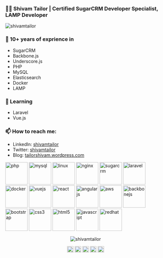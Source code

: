 ### 👨‍💻 Shivam Tailor | Certified SugarCRM Developer Specialist, LAMP Developer

<p align="left"> <img src="https://komarev.com/ghpvc/?username=shivamtailor" alt="shivamtailor" /> </p>

### 🔭 10+ years of exprience in 
- SugarCRM
- Backbone.js
- Underscore.js
- PHP
- MySQL
- Elasticsearch
- Docker
- LAMP
 
### 🌱 Learning
- Laravel
- Vue.js

### 📫 How to reach me:
- LinkedIn: <a href = "https://www.linkedin.com/in/shivamtailor">shivamtailor</a>
- Twitter: <a href = "https://twitter.com/shivamtailor">shivamtailor</a>
- Blog: <a href = "https://tailorshivam.wordpress.com">tailorshivam.wordpress.com</a>

<p align="left">
	<img src="https://devicons.github.io/devicon/devicon.git/icons/php/php-original.svg" alt="php" width="70" height="70"/> 
	<img src="https://devicons.github.io/devicon/devicon.git/icons/mysql/mysql-original-wordmark.svg" alt="mysql" width="70" height="70"/>
	<img src="https://devicons.github.io/devicon/devicon.git/icons/linux/linux-original.svg" alt="linux" width="70" height="70"/>
	<img src="https://devicons.github.io/devicon/devicon.git/icons/nginx/nginx-original.svg" alt="nginx" width="70" height="70"/> 
	<img src="https://avatars0.githubusercontent.com/u/60142" alt="sugarcrm" width="70" height="70"/> 
	<img src="https://devicons.github.io/devicon/devicon.git/icons/laravel/laravel-plain-wordmark.svg" alt="laravel" width="70" height="70"/> 
	<img src="https://devicons.github.io/devicon/devicon.git/icons/docker/docker-original-wordmark.svg" alt="docker" width="70" height="70"/> 
	<img src="https://devicons.github.io/devicon/devicon.git/icons/vuejs/vuejs-original-wordmark.svg" alt="vuejs" width="70" height="70"/> 
	<img src="https://devicons.github.io/devicon/devicon.git/icons/react/react-original-wordmark.svg" alt="react" width="70" height="70"/> 
	<img src="https://devicons.github.io/devicon/devicon.git/icons/angularjs/angularjs-original.svg" alt="angularjs" width="70" height="70"/> 
	<img src="https://devicons.github.io/devicon/devicon.git/icons/amazonwebservices/amazonwebservices-original-wordmark.svg" alt="aws" width="70" height="70"/> 
	<img src="https://devicons.github.io/devicon/devicon.git/icons/backbonejs/backbonejs-original-wordmark.svg" alt="backbonejs" width="70" height="70"/> 
	<img src="https://devicons.github.io/devicon/devicon.git/icons/bootstrap/bootstrap-plain.svg" alt="bootstrap" width="70" height="70"/> 
	<img src="https://devicons.github.io/devicon/devicon.git/icons/css3/css3-original-wordmark.svg" alt="css3" width="70" height="70"/> 
	<img src="https://devicons.github.io/devicon/devicon.git/icons/html5/html5-original-wordmark.svg" alt="html5" width="70" height="70"/> 
	<img src="https://devicons.github.io/devicon/devicon.git/icons/javascript/javascript-original.svg" alt="javascript" width="70" height="70"/> 
	<img src="https://devicons.github.io/devicon/devicon.git/icons/redhat/redhat-original-wordmark.svg" alt="redhat" width="70" height="70"/> 
</p>

<p align="center"> <img src="https://github-readme-stats.vercel.app/api?username=shivamtailor&show_icons=true" alt="shivamtailor" /> </p>

<p align="center">
<a href="https://twitter.com/shivamtailor" target="blank"><img align="center" src="https://cdn.jsdelivr.net/npm/simple-icons@3.0.1/icons/twitter.svg" alt="shivamtailor" height="20" width="20" /></a>
<a href="https://linkedin.com/in/shivamtailor" target="blank"><img align="center" src="https://cdn.jsdelivr.net/npm/simple-icons@3.0.1/icons/linkedin.svg" alt="shivamtailor" height="20" width="20" /></a>
<a href="https://stackoverflow.com/users/1847725/shivam" target="blank"><img align="center" src="https://cdn.jsdelivr.net/npm/simple-icons@3.0.1/icons/stackoverflow.svg" alt="Shivam Tailor" height="20" width="20" /></a>
<a href="https://instagram.com/click_from_lens" target="blank"><img align="center" src="https://cdn.jsdelivr.net/npm/simple-icons@3.0.1/icons/instagram.svg" alt="Shivam Tailor" height="20" width="20" /></a>
<a href="https://www.youtube.com/c/ShivamTailorJ" target="blank"><img align="center" src="https://cdn.jsdelivr.net/npm/simple-icons@3.0.1/icons/youtube.svg" alt="ShivamTailorJ" height="20" width="20" /></a>
</p>
 
<!--
**shivamtailor/shivamtailor** is a ✨ _special_ ✨ repository because its `README.md` (this file) appears on your GitHub profile.

Here are some ideas to get you started:

- 🔭 I’m currently working on ...
- 🌱 I’m currently learning ...
- 👯 I’m looking to collaborate on ...
- 🤔 I’m looking for help with ...
- 💬 Ask me about ...
- 📫 How to reach me: ...
- 😄 Pronouns: ...
- ⚡ Fun fact: ...
-->
